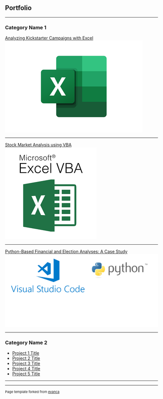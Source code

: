 ## Portfolio

---

### Category Name 1 

[Analyzing Kickstarter Campaigns with Excel](/sample_page)
<img src="images/excel.png?raw=true"/>

---
[Stock Market Analysis using VBA](/pdf/sample_presentation.pdf)
<img src="images/vba.png?raw=true"/>

---
[Python-Based Financial and Election Analyses: A Case Study](http://example.com/)
<img src="images/vsp.png?raw=true"/>

---

### Category Name 2

- [Project 1 Title](http://example.com/)
- [Project 2 Title](http://example.com/)
- [Project 3 Title](http://example.com/)
- [Project 4 Title](http://example.com/)
- [Project 5 Title](http://example.com/)

---




---
<p style="font-size:11px">Page template forked from <a href="https://github.com/evanca/quick-portfolio">evanca</a></p>
<!-- Remove above link if you don't want to attibute -->
